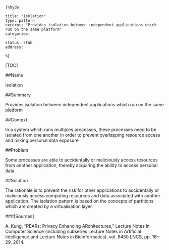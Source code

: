     {%hyde

    title: "Isolation"
    type: pattern
    excerpt: "Provides isolation between independent applications which run on the same platform"
    categories:
        - 
    status: stub
    address:

    %}

[TOC]


##Name
<!--Primary name the pattern is known by.-->

Isolation

<!--###[Also Known As]-->
<!-- All other names the pattern is known by.-->



##Summary
<!-- One short paragraph summarising the pattern.-->

Provides isolation between independent applications which run on the same platform

##Context
<!-- The situations in which the pattern may apply.-->

In a system which runs multiples processes, these processes need to be isolated from one another in order to prevent overlapping resource access and risking personal data exposure

##Problem
<!-- The problem a pattern addresses, including a list of forces describing why a problem might be difficult to solve.-->

Some processes are able to accidentally or maliciously access resources from another application, thereby acquiring the ability to access personal data

##Solution
<!-- A concise description of how the pattern addresses the problem.-->

The rationale is to prevent the risk for other applications to accidentally or maliciously access computing resources and data associated with another application. The isolation pattern is based on the concepts of partitions which are created by a virtualisation layer.

<!--###[Structure]-->
<!--A detailed specification of the structural aspects of the pattern. A class diagram if applicable.-->



<!--###[Implementation]-->
<!--Guidelines for implementing the pattern; code fragments; suggested PETS; policy fragments.-->



<!--##Consequences-->
<!--The advantages (benefits) and disadvantages (liabilities) of applying the pattern.-->



<!--###[Constraints]-->
<!-- limitations as a consequence of applying the pattern.-->



<!--##Examples-->
<!--Motivational example to see how the pattern is applied.-->



<!--###[Known Uses]-->
<!-- Pointers to various applications of the pattern.-->



<!--##See Also-->
<!-- Any pointers to relevant information, not contained in the subfields below.-->



<!--###[Related Patterns]-->
<!-- Supporting and conflicting patterns-->



###[Sources]
<!-- References to the original source of the pattern.-->

A. Kung, “PEARs: Privacy Enhancing ARchitectures,” Lecture Notes in Computer Science (including subseries Lecture Notes in Artificial Intelligence and Lecture Notes in Bioinformatics), vol. 8450 LNCS, pp. 18–29, 2014.

<!--##General Comments-->
<!-- Separate discussion on the pattern.-->



<!--##Categories-->
<!-- Placeholder for future agreed upon categories as per collaboration's evaluation.-->

<!--##Tags-->
<!-- User definable descriptors for additional correlation.-->




